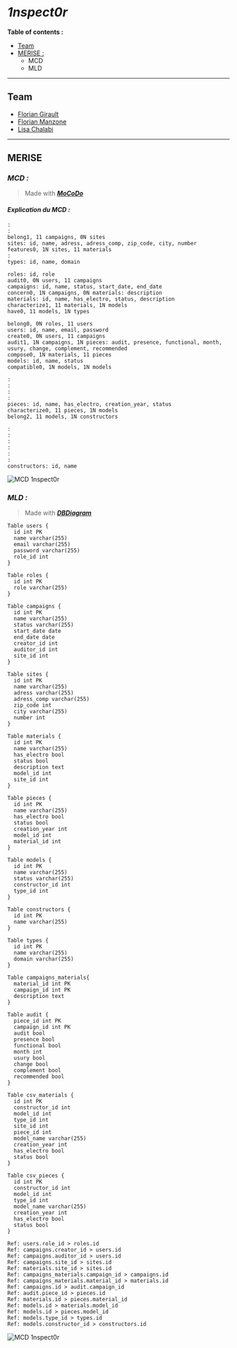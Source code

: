 # ***1nspect0r***

**Table of contents :**
- [Team](#team)
- [MERISE :](#merise)
    - MCD
    - MLD

---
## **Team**

- [Florian Girault](https://gitlab.com/FLO-G)
- [Florian Manzone](https://gitlab.com/manzoneflorianpro)
- [Lisa Chalabi](https://gitlab.com/lisamina)

---
## **MERISE**

### *MCD :*
> Made with ***[MoCoDo](https://www.mocodo.net/)***

#### *Explication du MCD :*

```
:
:
belong1, 11 campaigns, 0N sites
sites: id, name, adress, adress_comp, zip_code, city, number
features0, 1N sites, 11 materials
:
types: id, name, domain

roles: id, role
audit0, 0N users, 11 campaigns
campaigns: id, name, status, start_date, end_date
concern0, 1N campaigns, 0N materials: description
materials: id, name, has_electro, status, description
characterize1, 11 materials, 1N models
have0, 11 models, 1N types

belong0, 0N roles, 11 users
users: id, name, email, password
create0, 0N users, 11 campaigns
audit1, 1N campaigns, 1N pieces: audit, presence, functional, month, usury, change, complement, recommended
compose0, 1N materials, 11 pieces
models: id, name, status
compatible0, 1N models, 1N models

:
:
:
:
pieces: id, name, has_electro, creation_year, status
characterize0, 11 pieces, 1N models
belong2, 11 models, 1N constructors

:
:
:
:
:
:
constructors: id, name
```

![MCD 1nspect0r](MERISE/1nspect0rMCD.png)


### *MLD :*
> Made with ***[DBDiagram](https://dbdiagram.io/d/)***

```
Table users {
  id int PK
  name varchar(255)
  email varchar(255)
  password varchar(255)
  role_id int
}

Table roles {
  id int PK
  role varchar(255)
}

Table campaigns {
  id int PK
  name varchar(255)
  status varchar(255)
  start_date date
  end_date date
  creator_id int
  auditor_id int
  site_id int
}

Table sites {
  id int PK
  name varchar(255)
  adress varchar(255)
  adress_comp varchar(255)
  zip_code int
  city varchar(255)
  number int
}

Table materials {
  id int PK
  name varchar(255)
  has_electro bool
  status bool
  description text
  model_id int
  site_id int
}

Table pieces {
  id int PK
  name varchar(255)
  has_electro bool
  status bool
  creation_year int
  model_id int
  material_id int
}

Table models {
  id int PK
  name varchar(255)
  status varchar(255)
  constructor_id int
  type_id int
}

Table constructors {
  id int PK
  name varchar(255)
}

Table types {
  id int PK
  name varchar(255)
  domain varchar(255)
}

Table campaigns_materials{
  material_id int PK
  campaign_id int PK
  description text
}

Table audit {
  piece_id int PK
  campaign_id int PK
  audit bool
  presence bool
  functional bool
  month int
  usury bool
  change bool
  complement bool
  recommended bool
}

Table csv_materials {
  id int PK
  constructor_id int
  model_id int
  type_id int
  site_id int
  piece_id int
  model_name varchar(255)
  creation_year int
  has_electro bool
  status bool
}

Table csv_pieces {
  id int PK
  constructor_id int
  model_id int
  type_id int
  model_name varchar(255)
  creation_year int
  has_electro bool
  status bool
}

Ref: users.role_id > roles.id
Ref: campaigns.creator_id > users.id
Ref: campaigns.auditor_id > users.id
Ref: campaigns.site_id > sites.id
Ref: materials.site_id > sites.id
Ref: campaigns_materials.campaign_id > campaigns.id
Ref: campaigns_materials.material_id > materials.id
Ref: campaigns.id > audit.campaign_id
Ref: audit.piece_id > pieces.id
Ref: materials.id > pieces.material_id
Ref: models.id > materials.model_id
Ref: models.id > pieces.model_id
Ref: models.type_id > types.id
Ref: models.constructor_id > constructors.id
```

![MCD 1nspect0r](MERISE/1nspect0rMLD.png)